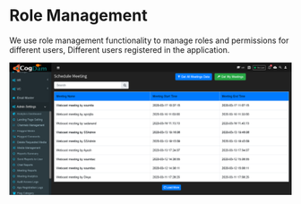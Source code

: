 # Role Management

We use role management functionality to manage roles and permissions for different users, Different users registered in the application.

![](../.gitbook/assets/image%20%28293%29.png)

